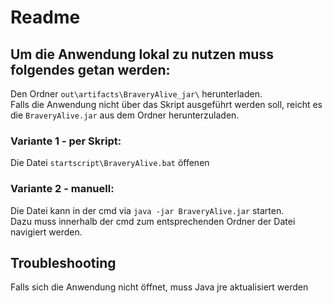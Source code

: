 # Readme  
## Um die Anwendung lokal zu nutzen muss folgendes getan werden:  

Den Ordner `out\artifacts\BraveryAlive_jar\` herunterladen.  
Falls die Anwendung nicht über das Skript ausgeführt werden soll, reicht es die `BraveryAlive.jar` aus dem Ordner herunterzuladen.  

### Variante 1 - per Skript:  
Die Datei `startscript\BraveryAlive.bat` öffenen  

### Variante 2 - manuell:  
Die Datei kann in der cmd via `java -jar BraveryAlive.jar` starten.  
Dazu muss innerhalb der cmd zum entsprechenden Ordner der Datei navigiert werden.  

## Troubleshooting 
Falls sich die Anwendung nicht öffnet, muss Java jre aktualisiert werden  
